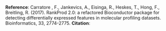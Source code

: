__Reference__: Carratore , F., Jankevics, A., Eisinga, R., Heskes, T., Hong, F., Breitling, R. (2017). RankProd 2.0: a refactored Bioconductor package for detecting differentially expressed features in molecular profiling datasets. Bioinformatics, 33, 2774-2775.
__Citation__: 
